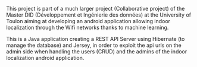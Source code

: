 This project is part of a much larger project (Collaborative project) of the Master DID (Développement et Ingénierie des données) at the University of Toulon aiming at developing an android application allowing indoor localization through the Wifi networks thanks to machine learning.

This is a Java application creating a REST API Server using Hibernate (to manage the database) and Jersey, in order to exploit the api urls on the admin side when handling the users (CRUD) and the admins of the indoor localization android application. 
